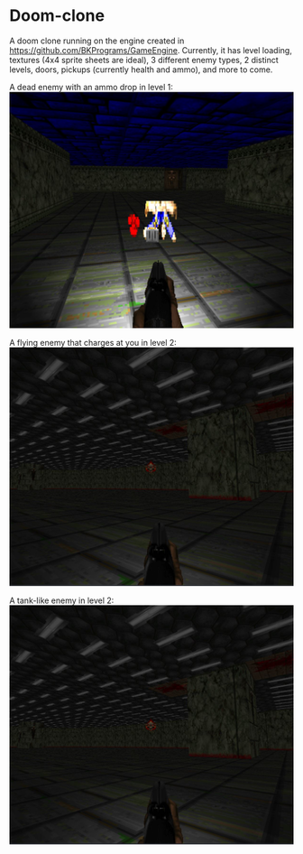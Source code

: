# Doom-clone
A doom clone running on the engine created in https://github.com/BKPrograms/GameEngine. Currently, it has level loading, textures (4x4 sprite sheets are ideal), 3 different enemy types,
2 distinct levels, doors, pickups (currently health and ammo), and more to come.

A dead enemy with an ammo drop in level 1:
<img src = "images/screenshot1.JPG">

A flying enemy that charges at you in level 2:
<img src = "images/screenshot2.JPG">

A tank-like enemy in level 2:
<img src = "images/screenshot2.JPG">